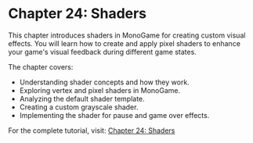# Chapter 24: Shaders

This chapter introduces shaders in MonoGame for creating custom visual effects. You will learn how to create and apply pixel shaders to enhance your game's visual feedback during different game states.

The chapter covers:

- Understanding shader concepts and how they work.
- Exploring vertex and pixel shaders in MonoGame.
- Analyzing the default shader template.
- Creating a custom grayscale shader.
- Implementing the shader for pause and game over effects.

For the complete tutorial, visit: [Chapter 24: Shaders](https://docs.monogame.net/articles/tutorials/building_2d_games/24_shaders/)
